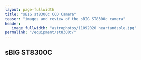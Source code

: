 ```yaml
---
layout: page-fullwidth
title: "sBIG st8300c CCD Camera"
teaser: "images and review of the sBIG ST8300c camera"
header:
   image_fullwidth: "astrophotos/11092020_heartandsole.jpg"
permalink: "/equipment/st8300c/"
---
```

## sBIG ST8300C
